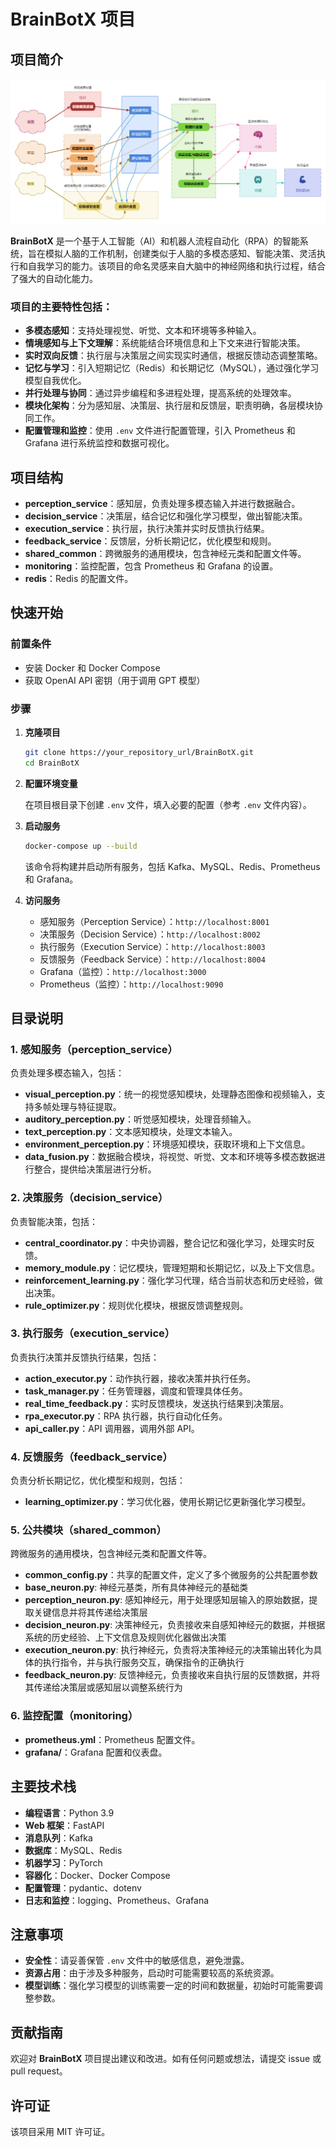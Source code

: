 # BrainBotX 项目

## 项目简介
![alt text](大脑信号传递图.jpg)

**BrainBotX** 是一个基于人工智能（AI）和机器人流程自动化（RPA）的智能系统，旨在模拟人脑的工作机制，创建类似于人脑的多模态感知、智能决策、灵活执行和自我学习的能力。该项目的命名灵感来自大脑中的神经网络和执行过程，结合了强大的自动化能力。

### 项目的主要特性包括：

- **多模态感知**：支持处理视觉、听觉、文本和环境等多种输入。
- **情境感知与上下文理解**：系统能结合环境信息和上下文来进行智能决策。
- **实时双向反馈**：执行层与决策层之间实现实时通信，根据反馈动态调整策略。
- **记忆与学习**：引入短期记忆（Redis）和长期记忆（MySQL），通过强化学习模型自我优化。
- **并行处理与协同**：通过异步编程和多进程处理，提高系统的处理效率。
- **模块化架构**：分为感知层、决策层、执行层和反馈层，职责明确，各层模块协同工作。
- **配置管理和监控**：使用 `.env` 文件进行配置管理，引入 Prometheus 和 Grafana 进行系统监控和数据可视化。

## 项目结构

- **perception_service**：感知层，负责处理多模态输入并进行数据融合。
- **decision_service**：决策层，结合记忆和强化学习模型，做出智能决策。
- **execution_service**：执行层，执行决策并实时反馈执行结果。
- **feedback_service**：反馈层，分析长期记忆，优化模型和规则。
- **shared_common**：跨微服务的通用模块，包含神经元类和配置文件等。
- **monitoring**：监控配置，包含 Prometheus 和 Grafana 的设置。
- **redis**：Redis 的配置文件。

## 快速开始

### 前置条件

- 安装 Docker 和 Docker Compose
- 获取 OpenAI API 密钥（用于调用 GPT 模型）

### 步骤

1. **克隆项目**

   ```bash
   git clone https://your_repository_url/BrainBotX.git
   cd BrainBotX
   ```

2. **配置环境变量**

   在项目根目录下创建 `.env` 文件，填入必要的配置（参考 `.env` 文件内容）。

3. **启动服务**

   ```bash
   docker-compose up --build
   ```

   该命令将构建并启动所有服务，包括 Kafka、MySQL、Redis、Prometheus 和 Grafana。

4. **访问服务**

   - 感知服务（Perception Service）：`http://localhost:8001`
   - 决策服务（Decision Service）：`http://localhost:8002`
   - 执行服务（Execution Service）：`http://localhost:8003`
   - 反馈服务（Feedback Service）：`http://localhost:8004`
   - Grafana（监控）：`http://localhost:3000`
   - Prometheus（监控）：`http://localhost:9090`

## 目录说明

### 1. 感知服务（perception_service）

负责处理多模态输入，包括：

- **visual_perception.py**：统一的视觉感知模块，处理静态图像和视频输入，支持多帧处理与特征提取。
- **auditory_perception.py**：听觉感知模块，处理音频输入。
- **text_perception.py**：文本感知模块，处理文本输入。
- **environment_perception.py**：环境感知模块，获取环境和上下文信息。
- **data_fusion.py**：数据融合模块，将视觉、听觉、文本和环境等多模态数据进行整合，提供给决策层进行分析。

### 2. 决策服务（decision_service）

负责智能决策，包括：

- **central_coordinator.py**：中央协调器，整合记忆和强化学习，处理实时反馈。
- **memory_module.py**：记忆模块，管理短期和长期记忆，以及上下文信息。
- **reinforcement_learning.py**：强化学习代理，结合当前状态和历史经验，做出决策。
- **rule_optimizer.py**：规则优化模块，根据反馈调整规则。

### 3. 执行服务（execution_service）

负责执行决策并反馈执行结果，包括：

- **action_executor.py**：动作执行器，接收决策并执行任务。
- **task_manager.py**：任务管理器，调度和管理具体任务。
- **real_time_feedback.py**：实时反馈模块，发送执行结果到决策层。
- **rpa_executor.py**：RPA 执行器，执行自动化任务。
- **api_caller.py**：API 调用器，调用外部 API。

### 4. 反馈服务（feedback_service）

负责分析长期记忆，优化模型和规则，包括：

- **learning_optimizer.py**：学习优化器，使用长期记忆更新强化学习模型。

### 5. 公共模块（shared_common）

跨微服务的通用模块，包含神经元类和配置文件等。

- **common_config.py**：共享的配置文件，定义了多个微服务的公共配置参数
- **base_neuron.py**: 神经元基类，所有具体神经元的基础类
- **perception_neuron.py**: 感知神经元，用于处理感知层输入的原始数据，提取关键信息并将其传递给决策层
- **decision_neuron.py**: 决策神经元，负责接收来自感知神经元的数据，并根据系统的历史经验、上下文信息及规则优化器做出决策
- **execution_neuron.py**: 执行神经元，负责将决策神经元的决策输出转化为具体的执行指令，并与执行服务交互，确保指令的正确执行
- **feedback_neuron.py**: 反馈神经元，负责接收来自执行层的反馈数据，并将其传递给决策层或感知层以调整系统行为


### 6. 监控配置（monitoring）

- **prometheus.yml**：Prometheus 配置文件。
- **grafana/**：Grafana 配置和仪表盘。

## 主要技术栈

- **编程语言**：Python 3.9
- **Web 框架**：FastAPI
- **消息队列**：Kafka
- **数据库**：MySQL、Redis
- **机器学习**：PyTorch
- **容器化**：Docker、Docker Compose
- **配置管理**：pydantic、dotenv
- **日志和监控**：logging、Prometheus、Grafana

## 注意事项

- **安全性**：请妥善保管 `.env` 文件中的敏感信息，避免泄露。
- **资源占用**：由于涉及多种服务，启动时可能需要较高的系统资源。
- **模型训练**：强化学习模型的训练需要一定的时间和数据量，初始时可能需要调整参数。

## 贡献指南

欢迎对 **BrainBotX** 项目提出建议和改进。如有任何问题或想法，请提交 issue 或 pull request。

## 许可证

该项目采用 MIT 许可证。
